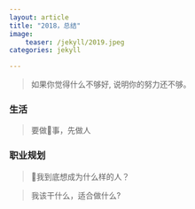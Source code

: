 ```yaml
---           
layout: article        
title: "2018，总结"        
image:              
    teaser: /jekyll/2019.jpeg
categories: jekyll     

---          
```

     
> 如果你觉得什么不够好, 说明你的努力还不够。

### 生活  
> 要做事，先做人


### 职业规划  
> 我到底想成为什么样的人？


> 我该干什么，适合做什么?